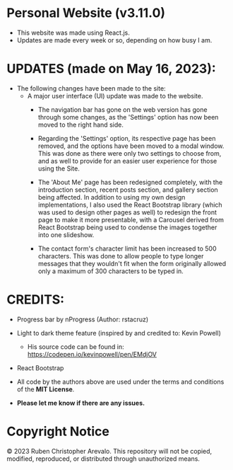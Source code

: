 # Personal Website (v3.11.0)

* This website was made using React.js.
* Updates are made every week or so, depending on how busy I am.

# UPDATES (made on May 16, 2023):

* The following changes have been made to the site:
  * A major user interface (UI) update was made to the website.
    * The navigation bar has gone on the web version has gone through some changes, as the 'Settings' option has now been moved to the right hand side.

    * Regarding the 'Settings' option, its respective page has been removed, and the options have been moved to a modal window. This was done as there
      were only two settings to choose from, and as well to provide for an easier user experience for those using the Site.

    * The 'About Me' page has been redesigned completely, with the introduction section, recent posts section, and gallery section being affected.
      In addition to using my own design implementations, I also used the React Bootstrap library (which was used to design other pages as well) to redesign 
      the front page to make it more presentable, with a Carousel derived from React Bootstrap being used to condense the images together into one slideshow.

    * The contact form's character limit has been increased to 500 characters. This was done to allow people to type longer messages that they wouldn't
      fit when the form originally allowed only a maximum of 300 characters to be typed in.

# CREDITS:
* Progress bar by nProgress (Author: rstacruz)

* Light to dark theme feature (inspired by and credited to: Kevin Powell)
  * His source code can be found in: https://codepen.io/kevinpowell/pen/EMdjOV

* React Bootstrap

* All code by the authors above are used under the terms and conditions of the **MIT License**.
* **Please let me know if there are any issues.**

# Copyright Notice

© 2023 Ruben Christopher Arevalo. This repository will not be copied, modified, reproduced, or distributed through unauthorized means.
